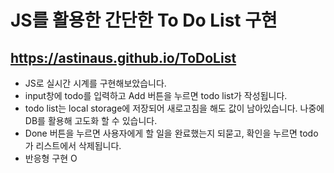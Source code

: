 # JS를 활용한 간단한 To Do List 구현

## https://astinaus.github.io/ToDoList

- JS로 실시간 시계를 구현해보았습니다.
- input창에 todo를 입력하고 Add 버튼을 누르면 todo list가 작성됩니다.
- todo list는 local storage에 저장되어 새로고침을 해도 값이 남아있습니다. 나중에 DB를 활용해 고도화 할 수 있습니다.
- Done 버튼을 누르면 사용자에게 할 일을 완료했는지 되묻고, 확인을 누르면 todo가 리스트에서 삭제됩니다.
- 반응형 구현 O
